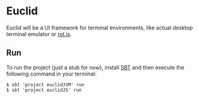 Euclid
======

Euclid will be a UI framework for terminal environments, like actual desktop
terminal emulator or [rot.js][rot-js]. 

Run
---

To run the project (just a stub for now), install [SBT][sbt] and then execute
the following command in your terminal:

```console
$ sbt 'project euclidJVM' run
$ sbt 'project euclidJS' run
```

[rot-js]: http://ondras.github.io/rot.js/hp/
[sbt]: http://www.scala-sbt.org/

